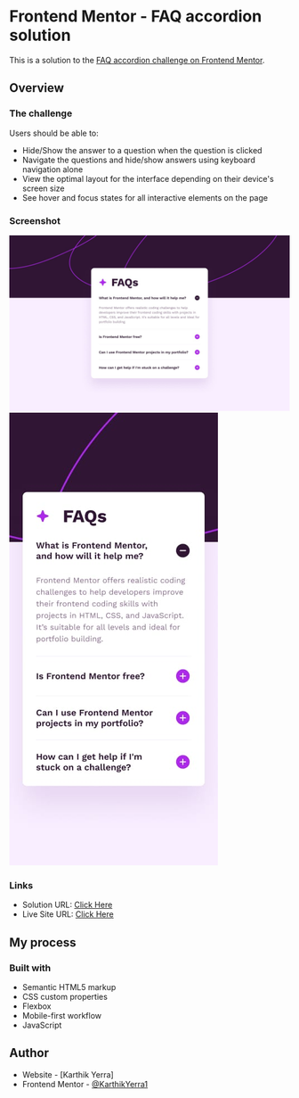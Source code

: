 # Frontend Mentor - FAQ accordion solution

This is a solution to the [FAQ accordion challenge on Frontend Mentor](https://www.frontendmentor.io/challenges/faq-accordion-wyfFdeBwBz).

## Overview

### The challenge

Users should be able to:

- Hide/Show the answer to a question when the question is clicked
- Navigate the questions and hide/show answers using keyboard navigation alone
- View the optimal layout for the interface depending on their device's screen size
- See hover and focus states for all interactive elements on the page

### Screenshot

![](./design/desktop-design.jpg)
![](./design/mobile-design.jpg)

### Links

- Solution URL: [Click Here](https://www.frontendmentor.io/solutions/faqaccordian-vvuojZgjX7)
- Live Site URL: [Click Here](https://karthikyerra1.github.io/faq-accordian/)

## My process

### Built with

- Semantic HTML5 markup
- CSS custom properties
- Flexbox
- Mobile-first workflow
- JavaScript

## Author

- Website - [Karthik Yerra]
- Frontend Mentor - [@KarthikYerra1](https://www.frontendmentor.io/profile/KarthikYerra1)
